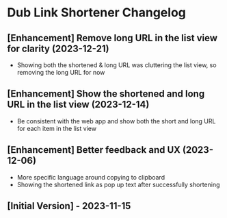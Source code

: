 # Dub Link Shortener Changelog

## [Enhancement] Remove long URL in the list view for clarity (2023-12-21)
- Showing both the shortened & long URL was cluttering the list view, so removing the long URL for now

## [Enhancement] Show the shortened and long URL in the list view (2023-12-14)
- Be consistent with the web app and show both the short and long URL for each item in the list view

## [Enhancement] Better feedback and UX (2023-12-06)
- More specific language around copying to clipboard
- Showing the shortened link as pop up text after successfully shortening

## [Initial Version] - 2023-11-15
